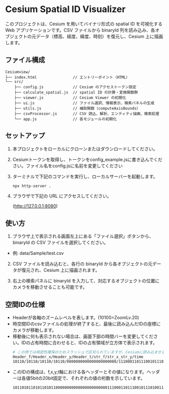 # Cesium Spatial ID Visualizer

このプロジェクトは、Cesium を用いてバイナリ形式の spatial ID を可視化する Web アプリケーションです。CSV ファイルから binaryId 列を読み込み、各オブジェクトの元データ（標高、経度、緯度、時刻）を復元し、Cesium 上に描画します。

## ファイル構成

    Cesiumview/
    ├── index.html                // エントリーポイント（HTML）
    └── src/
        ├── config.js             // Cesium のアクセストークン設定
        ├── calculate_spatial.js  // spatial ID の計算・変換関数群
        ├── viewer.js             // Cesium Viewer の初期化
        ├── ui.js                 // ファイル選択、情報表示、検索パネルの生成
        ├── utils.js              // 補助関数（computeAxisBounds）
        ├── csvProcessor.js       // CSV 読込、解析、エンティティ描画、検索処理
        └── app.js                // 各モジュールの初期化

## セットアップ

1. 本プロジェクトをローカルにクローンまたはダウンロードしてください。

2. Cesiumトークンを取得し、トークンをconfig_example.jsに書き込んでください。ファイル名をconfig.jsに名前を変更してください

3. ターミナルで下記のコマンドを実行し、ローカルサーバーを起動します。

   ```bash
   npx http-server .

   ```
4. ブラウザで下記の URL にアクセスしてください。

    (http://127.0.0.1:8080)
## 使い方
1. ブラウザ上で表示される画面左上にある「ファイル選択」ボタンから、binaryId の CSV ファイルを選択してください。
- 例: data/Sample/test.csv

2. CSV ファイルを読み込むと、各行の binaryId から各オブジェクトの元データが復元され、Cesium 上に描画されます。

3. 右上の検索パネルに binaryId を入力して、対応するオブジェクトの位置にカメラを移動させることも可能です。

## 空間IDの仕様
- Headerが各軸のズームレベルを表します。(10100=ZoomLv.20)
- 時空間IDのcsvファイルの処理が終了すると、最後に読み込んだIDの座標にカメラが移動します。
- 移動後に何も表示されない場合は、画面下部の時間バーを変更してください。IDの占有時間に合わせると、IDの占有領域が立方体で表示されます。
   ```bash
   # この例では視認性確保のためスラッシュで区切られていますが、Cesiumに読み込ませるIDはスラッシュがありません。
   Header_f/Header_x/Header_y/Header_t/str_f/str_x_str_y/time
   10110/10110/10110/10110/0000000000000000000000/1110001101110010111010/0110001100111101101100/1100111111111000101000
   ```
- このIDの構成は、f,x,y,t軸における各ヘッダーとその値になります。ヘッダーは各値5bitの20bit固定で、それぞれの値の桁数を示しています。
   ```bash
   101101011010110101100000000000000000000000111000110111001011101001100011001111011011001100111111111000101000
   ```